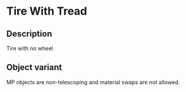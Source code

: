 # Tire With Tread

## Description

Tire with no wheel

## Object variant

MP objects are non-telescoping and material swaps are not allowed.
